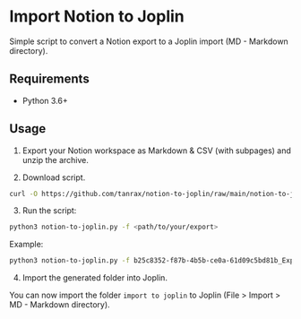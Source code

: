 # Import Notion to Joplin

Simple script to convert a Notion export to a Joplin import (MD - Markdown directory).

## Requirements

- Python 3.6+

## Usage

1. Export your Notion workspace as Markdown & CSV (with subpages) and unzip the archive.

2. Download script.

```bash
curl -O https://github.com/tanrax/notion-to-joplin/raw/main/notion-to-joplin.py
```

3. Run the script:

```bash
python3 notion-to-joplin.py -f <path/to/your/export>
```

Example:

```bash
python3 notion-to-joplin.py -f b25c8352-f87b-4b5b-ce0a-61d09c5bd81b_Export-9e0c6ec4-762b-4d70-b30e-045ece8b4722.zip
```

4. Import the generated folder into Joplin.

You can now import the folder `import to joplin` to Joplin (File > Import > MD - Markdown directory).
